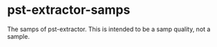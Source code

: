 # pst-extractor-samps

The samps of pst-extractor. This is intended to be a samp quality, not a sample.
